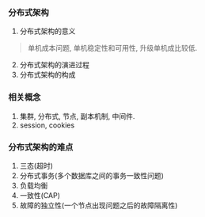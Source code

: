 ### 分布式架构
1. 分布式架构的意义
> 单机成本问题, 单机稳定性和可用性, 升级单机成比较低.
2. 分布式架构的演进过程
3. 分布式架构的构成

### 相关概念
1. 集群, 分布式, 节点, 副本机制, 中间件.
2. session, cookies

### 分布式架构的难点
1. 三态(超时)
2. 分布式事务(多个数据库之间的事务一致性问题)
3. 负载均衡
4. 一致性(CAP)
5. 故障的独立性(一个节点出现问题之后的故障隔离性)

